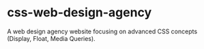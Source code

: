 # css-web-design-agency
A web design agency website focusing on advanced CSS concepts (Display, Float, Media Queries).
